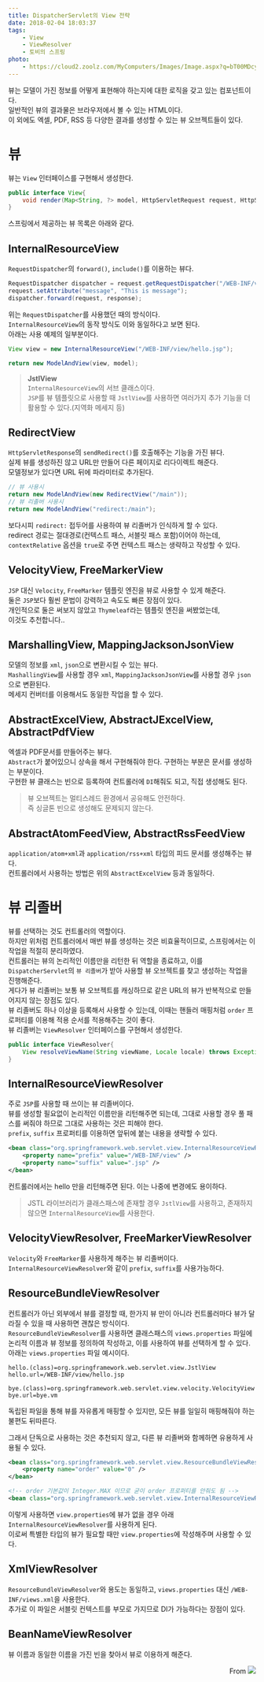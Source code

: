 ```yaml
---
title: DispatcherServlet의 View 전략
date: 2018-02-04 18:03:37
tags:
    - View
    - ViewResolver
    - 토비의 스프링
photo: 
    - https://cloud2.zoolz.com/MyComputers/Images/Image.aspx?q=bT00MDcyNDcma2V5PTIwOTU2NzA4ODYmdHlwZT1sJno9MjAxOC8wNC8yMiAxMjo1Nw==
---
```


뷰는 모델이 가진 정보를 어떻게 표현해야 하는지에 대한 로직을 갖고 있는 컴포넌트이다.  
일반적인 뷰의 결과물은 브라우저에서 볼 수 있는 HTML이다.  
이 외에도 엑셀, PDF, RSS 등 다양한 결과를 생성할 수 있는 뷰 오브젝트들이 있다.  

# 뷰
뷰는 `View` 인터페이스를 구현해서 생성한다.  
```java
public interface View{
    void render(Map<String, ?> model, HttpServletRequest request, HttpServletResponse resposne) throws Exception;
}
```
스프링에서 제공하는 뷰 목록은 아래와 같다.  

## InternalResourceView
`RequestDispatcher`의 `forward()`, `include()`를 이용하는 뷰다.  
```java
RequestDispatcher dispatcher = request.getRequestDispatcher("/WEB-INF/view/hello.jsp");
request.setAttribute("message", "This is message");
dispatcher.forward(request, response);
```
위는 `RequestDispatcher`를 사용했던 때의 방식이다.  
`InternalResourceView`의 동작 방식도 이와 동일하다고 보면 된다.  
아래는 사용 예제의 일부분이다.  
```java
View view = new InternalResourceView("/WEB-INF/view/hello.jsp");

return new ModelAndView(view, model);
```
> **JstlView**  
`InternalResourceView`의 서브 클래스이다.  
`JSP`를 뷰 템플릿으로 사용할 때 `JstlView`를 사용하면 여러가지 추가 기능을 더 활용할 수 있다.(지역화 메세지 등)  

## RedirectView
`HttpServletResponse`의 `sendRedirect()`를 호출해주는 기능을 가진 뷰다.  
실제 뷰를 생성하진 않고 URL만 만들어 다른 페이지로 리다이렉트 해준다.  
모델정보가 있다면 URL 뒤에 파라미터로 추가된다.  
```java
// 뷰 사용시
return new ModelAndView(new RedirectView("/main"));
// 뷰 리졸버 사용시
return new ModelAndView("redirect:/main");
```
보다시피 `redirect:` 접두어를 사용하여 뷰 리졸버가 인식하게 할 수 있다.  
redirect 경로는 절대경로(컨텍스트 패스, 서블릿 패스 포함)이어야 하는데,  
`contextRelative` 옵션을 `true`로 주면 컨텍스트 패스는 생략하고 작성할 수 있다.  

## VelocityView, FreeMarkerView
`JSP` 대신 `Velocity`, `FreeMarker` 템플릿 엔진을 뷰로 사용할 수 있게 해준다.  
둘은 `JSP`보다 훨씬 문법이 강력하고 속도도 빠른 장점이 있다.  
개인적으로 둘은 써보지 않았고 `Thymeleaf`라는 템플릿 엔진을 써봤었는데,  
이것도 추천합니다..  

## MarshallingView, MappingJacksonJsonView
모델의 정보를 `xml`, `json`으로 변환시킬 수 있는 뷰다.  
`MashallingView`를 사용할 경우 `xml`, `MappingJacksonJsonView`를 사용할 경우 `json`으로 변환된다.  
메세지 컨버터를 이용해서도 동일한 작업을 할 수 있다.  

## AbstractExcelView, AbstractJExcelView, AbstractPdfView
엑셀과 PDF문서를 만들어주는 뷰다.  
`Abstract`가 붙어있으니 상속을 해서 구현해줘야 한다. 구현하는 부분은 문서를 생성하는 부분이다.  
구현한 뷰 클래스는 빈으로 등록하여 컨트롤러에 `DI`해줘도 되고, 직접 생성해도 된다.  
> 뷰 오브젝트는 멀티스레드 환경에서 공유해도 안전하다.  
즉 싱글톤 빈으로 생성해도 문제되지 않는다.

## AbstractAtomFeedView, AbstractRssFeedView
`application/atom+xml`과 `application/rss+xml` 타입의 피드 문서를 생성해주는 뷰다.  
컨트롤러에서 사용하는 방법은 위의 `AbstractExcelView` 등과 동일하다.  

# 뷰 리졸버
뷰를 선택하는 것도 컨트롤러의 역할이다.  
하지만 위처럼 컨트롤러에서 매번 뷰를 생성하는 것은 비효율적이므로, 스프링에서는 이 작업을 적절히 분리하였다.  
컨트롤러는 뷰의 논리적인 이름만을 리턴한 뒤 역할을 종료하고, 이를 `DispatcherServlet`의 `뷰 리졸버`가 받아 사용할 뷰 오브젝트를 찾고 생성하는 작업을 진행해준다.  
게다가 뷰 리졸버는 보통 뷰 오브젝트를 캐싱하므로 같은 URL의 뷰가 반복적으로 만들어지지 않는 장점도 있다.  
뷰 리졸버도 하나 이상을 등록해서 사용할 수 있는데, 이때는 핸들러 매핑처럼 `order` 프로퍼티를 이용해 적용 순서를 적용해주는 것이 좋다.  
뷰 리졸버는 `ViewResolver` 인터페이스를 구현해서 생성한다.  
```java
public interface ViewResolver{
    View resolveViewName(String viewName, Locale locale) throws Exception;
}
```

## InternalResourceViewResolver
주로 `JSP`를 사용할 때 쓰이는 뷰 리졸버이다.  
뷰를 생성할 필요없이 논리적인 이름만을 리턴해주면 되는데, 그대로 사용할 경우 풀 패스를 써줘야 하므로 그대로 사용하는 것은 피해야 한다.  
`prefix`, `suffix` 프로퍼티를 이용하면 앞뒤에 붙는 내용을 생략할 수 있다.  
```xml
<bean class="org.springframework.web.servlet.view.InternalResourceViewResolver">
    <property name="prefix" value="/WEB-INF/view" />
    <property name="suffix" value=".jsp" />
</bean>
```
컨트롤러에서는 hello 만을 리턴해주면 된다. 이는 나중에 변경에도 용이하다.  
> JSTL 라이브러리가 클래스패스에 존재할 경우 `JstlView`를 사용하고, 존재하지 않으면 `InternalResourceView`를 사용한다.  

## VelocityViewResolver, FreeMarkerViewResolver
`Velocity`와 `FreeMarker`를 사용하게 해주는 뷰 리졸버이다.  
`InternalResourceViewResolver`와 같이 `prefix`, `suffix`를 사용가능하다.  

## ResourceBundleViewResolver
컨트롤러가 아닌 외부에서 뷰를 결정할 때, 한가지 뷰 만이 아니라 컨트롤러마다 뷰가 달라질 수 있을 때 사용하면 괜찮은 방식이다.  
`ResourceBundleViewResolver`를 사용하면 클래스패스의 `views.properties` 파일에 논리적 이름과 뷰 정보를 정의하여 작성하고, 이를 사용하여 뷰를 선택하게 할 수 있다.  
아래는 `views.properties` 파일 예시이다.  
```
hello.(class)=org.springframework.web.servlet.view.JstlView
hello.url=/WEB-INF/view/hello.jsp

bye.(class)=org.springframework.web.servlet.view.velocity.VelocityView
bye.url=bye.vm
```
독립된 파일을 통해 뷰를 자유롭게 매핑할 수 있지만, 모든 뷰를 일일히 매핑해줘야 하는 불편도 뒤따른다.  

그래서 단독으로 사용하는 것은 추천되지 않고, 다른 뷰 리졸버와 함께하면 유용하게 사용될 수 있다.  
```xml
<bean class="org.springframework.web.servlet.view.ResourceBundleViewResolver">
    <property name="order" value="0" />
</bean>

<!-- order 기본값이 Integer.MAX 이므로 굳이 order 프로퍼티를 안줘도 됨 -->
<bean class="org.springframework.web.servlet.view.InternalResourceViewResolver" />
```
이렇게 사용하면 `view.properties`에 뷰가 없을 경우 아래 `InternalResourceViewResolver`를 사용하게 된다.  
이로써 특별한 타입의 뷰가 필요할 때만 `view.properties`에 작성해주며 사용할 수 있다.  

## XmlViewResolver
`ResourceBundleViewResolver`와 용도는 동일하고, `views.properties` 대신 `/WEB-INF/views.xml`을 사용한다.  
추가로 이 파일은 서블릿 컨텍스트를 부모로 가지므로 DI가 가능하다는 장점이 있다.

## BeanNameViewResolver
뷰 이름과 동일한 이름을 가진 빈을 찾아서 뷰로 이용하게 해준다.  

<div style="text-align: right">
From <img src="https://cloud2.zoolz.com/MyComputers/Images/Image.aspx?q=bT00MDcyNDcma2V5PTI0NzQwNDAxMDkmdHlwZT1sJno9MjAxOC8wOC8wNiAwOTozOA==#width30" style="display:inline-block;"/>
</div>

<!-- more -->
